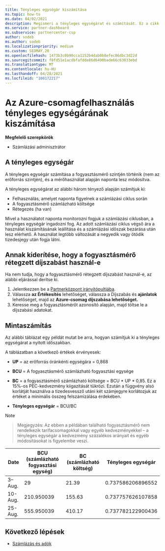 ```yaml
---
title: Tényleges egységár kiszámítása
ms.topic: how-to
ms.date: 04/02/2021
description: Megismeri a tényleges egységárat és számítását. Ez a cikk egy mintaszámítást is tartalmaz.
ms.service: partner-dashboard
ms.subservice: partnercenter-csp
author: sodeb
ms.author: sodeb
ms.localizationpriority: medium
ms.custom: SEOMAY.20
ms.openlocfilehash: 1473b3c0b90cca1152b4dab0b8efec86dbc3d22d
ms.sourcegitcommit: f8fd51e1acdbfafdde86d6490bade66c63033ebd
ms.translationtype: MT
ms.contentlocale: hu-HU
ms.lasthandoff: 04/28/2021
ms.locfileid: "108172217"
---
```

# <a name="effective-unit-price-calculation-for-azure-plan-consumption"></a>Az Azure-csomagfelhasználás tényleges egységárának kiszámítása

**Megfelelő szerepkörök**

- Számlázási adminisztrátor

## <a name="the-effective-unit-price"></a>A tényleges egységár

A tényleges egységár számítása a fogyasztásmérő szintjén történik (nem az erőforrás szintjén), és a mérőhasználat alapján naponta lesz módosítva.

A tényleges egységárat az alábbi három tényező alapján számítjuk ki:

- Felhasználás, amelyet naponta figyelnek a számlázási ciklus során
- A fogyasztásmérő számlázható költsége
- Rétegezés (ha van)

Mivel a használatot naponta monitorozni fogjuk a számlázási ciklusban, a tényleges egységár ingadozni fog. Az adott számlázási ciklus végső ára a használat kiszámításának leállítása és a számlázási időszak bezárása után lesz elérhető. A használat legtöbb változását a negyedik vagy ötödik tizedesjegy után fogja látni.

## <a name="find-out-whether-your-meter-uses-tiered-pricing"></a>Annak kiderítése, hogy a fogyasztásmérő rétegzett díjszabást használ-e

Ha nem tudja, hogy a fogyasztásmérő rétegzett díjszabást használ-e, az alábbi eljárással derítse ki. 

1. Jelentkezzen be a [Partnerközpont irányítópultjába](https://partner.microsoft.com/dashboard/).
2. Válassza **az Értékesítés** lehetőséget, válassza a Díjszabás és **ajánlatok** lehetőséget, majd az **Azure-csomag díjszabása lehetőséget.**
3. Keresse meg a fogyasztásmérőt azonosító alapján, majd töltse le a díjszabási adatokat. 

## <a name="sample-calculation"></a>Mintaszámítás

Az alábbi táblázat egy példát mutat be arra, hogyan számítjuk ki a tényleges egységárat a nyitott időszakban.

A táblázatban a következő értékek érvényesek: 

- **UP** = az erőforrás óránkénti egységára = 0,868

- **BCU** = A fogyasztásmérő számlázható fogyasztási egysége

- **BC** = a fogyasztásmérő számlázható költsége = BCU * UP * 0,85. Ez a 15%-os PEC-kedvezmény kiigazítását tükrözi. Ezután a függvény alsó korlátját használva a tizedesvessző utáni két számjegyre korlátozjuk az értéket a minimális összeg felszámizálása érdekében. 

- **Tényleges egységár** = BCU/BC

>[!NOTE]

>Megjegyzés: Az ebben a példában található fogyasztásmérő nem rendelkezik tarifacsomagokkal vagy egyéb kedvezményekkel – a tényleges egységár a kedvezmény százalékos arányait és egyéb módosításokat is figyelembe veszi.


| Date | BCU (számlázható fogyasztási egység) | BC (számlázható költség) | Tényleges egységár |
| ------ | ----------- | ----------- | ----------- |  
| 3–Aug. | 29 | 21.39 | 0.737586206896552 |
| 10-Aug. | 210.950039 | 155.63 | 0.737757626107858 |
| 25-Aug. | 555.950039 | 410.17 | 0.737782122900436 |

## <a name="next-steps"></a>Következő lépések

- [Számlázás és adók](billing.md)
